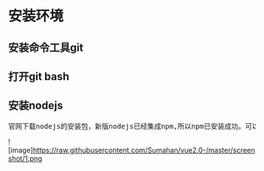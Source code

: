 # 安装环境
## 安装命令工具git
## 打开git bash
## 安装nodejs
<pre>官网下载nodejs的安装包，新版nodejs已经集成npm,所以npm已安装成功。可以用node -V和npm -V来测试是否安装成功。如下图：</pre>
![image]https://raw.githubusercontent.com/Sumahan/vue2.0-/master/screenshot/1.png
